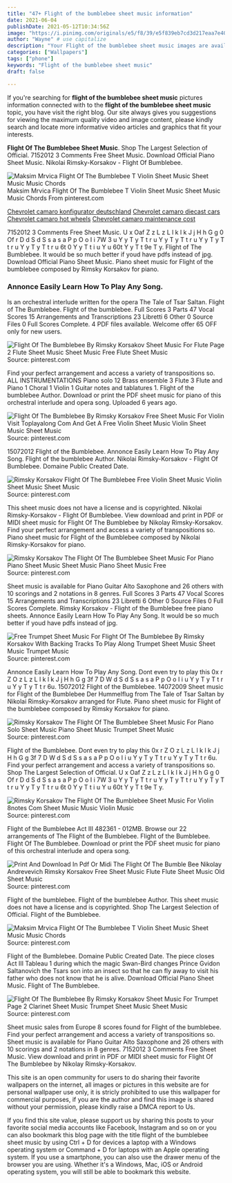 ```yaml
---
title: "47+ Flight of the bumblebee sheet music information"
date: 2021-06-04
publishDate: 2021-05-12T10:34:56Z
image: "https://i.pinimg.com/originals/e5/f8/39/e5f839eb7cd3d217eaa7e40372b4d13d.png"
author: "Wayne" # use capitalize
description: "Your Flight of the bumblebee sheet music images are available. Flight of the bumblebee sheet music are a topic that is being searched for and liked by netizens now. You can Get the Flight of the bumblebee sheet music files here. Download all royalty-free photos."
categories: ["Wallpapers"]
tags: ["phone"]
keywords: "Flight of the bumblebee sheet music"
draft: false

---
```


If you're searching for **flight of the bumblebee sheet music** pictures information connected with to the **flight of the bumblebee sheet music** topic, you have visit the right  blog.  Our site always  gives you  suggestions  for viewing  the maximum  quality video and image  content, please kindly search and locate more informative video articles and graphics  that fit your interests.

**Flight Of The Bumblebee Sheet Music**. Shop The Largest Selection of Official. 7152012 3 Comments Free Sheet Music. Download Official Piano Sheet Music. Nikolai Rimsky-Korsakov - Flight Of Bumblebee.

![Maksim Mrvica Flight Of The Bumblebee T Violin Sheet Music Sheet Music Music Chords](https://i.pinimg.com/originals/b7/2e/86/b72e864ec7befa5ddfb042e3cea0f38b.jpg "Maksim Mrvica Flight Of The Bumblebee T Violin Sheet Music Sheet Music Music Chords")
Maksim Mrvica Flight Of The Bumblebee T Violin Sheet Music Sheet Music Music Chords From pinterest.com

[Chevrolet camaro konfigurator deutschland](/chevrolet-camaro-konfigurator-deutschland/)
[Chevrolet camaro diecast cars](/chevrolet-camaro-diecast-cars/)
[Chevrolet camaro hot wheels](/chevrolet-camaro-hot-wheels/)
[Chevrolet camaro maintenance cost](/chevrolet-camaro-maintenance-cost/)

7152012 3 Comments Free Sheet Music. U x Oaf Z z L z L l k l k J j H h G g 0 Of r D d S d S s a s a P p O o I i 7W 3 u Y y T y T t r u Y y T y T t r u Y y T y T t r u Y y T y T t r u 6t 0 Y y T t i u Y u 60t Y y T t 9e T y. Flight of The Bumblebee. It would be so much better if youd have pdfs instead of jpg. Download Official Piano Sheet Music. Piano sheet music for Flight of the bumblebee composed by Rimsky Korsakov for piano.

### Annonce Easily Learn How To Play Any Song.

Is an orchestral interlude written for the opera The Tale of Tsar Saltan. Flight of The Bumblebee. Flight of the bumblebee. Full Scores 3 Parts 47 Vocal Scores 15 Arrangements and Transcriptions 23 Libretti 6 Other 0 Source Files 0 Full Scores Complete. 4 PDF files available. Welcome offer 65 OFF only for new users.


![Flight Of The Bumblebee By Rimsky Korsakov Sheet Music For Flute Page 2 Flute Sheet Music Sheet Music Free Flute Sheet Music](https://i.pinimg.com/originals/6e/78/d4/6e78d43b0b806a148109a5e727e00ff8.png "Flight Of The Bumblebee By Rimsky Korsakov Sheet Music For Flute Page 2 Flute Sheet Music Sheet Music Free Flute Sheet Music")
Source: pinterest.com

Find your perfect arrangement and access a variety of transpositions so. ALL INSTRUMENTATIONS Piano solo 12 Brass ensemble 3 Flute 3 Flute and Piano 1 Choral 1 Violin 1 Guitar notes and tablatures 1. Flight of the bumblebee Author. Download or print the PDF sheet music for piano of this orchestral interlude and opera song. Uploaded 6 years ago.

![Flight Of The Bumblebee By Rimsky Korsakov Free Sheet Music For Violin Visit Toplayalong Com And Get A Free Violin Sheet Music Violin Sheet Music Sheet Music](https://i.pinimg.com/originals/0b/59/9b/0b599bbe976e4acf589c01f8023c62c8.jpg "Flight Of The Bumblebee By Rimsky Korsakov Free Sheet Music For Violin Visit Toplayalong Com And Get A Free Violin Sheet Music Violin Sheet Music Sheet Music")
Source: pinterest.com

15072012 Flight of the Bumblebee. Annonce Easily Learn How To Play Any Song. Flight of the bumblebee Author. Nikolai Rimsky-Korsakov - Flight Of Bumblebee. Domaine Public Created Date.

![Rimsky Korsakov Flight Of The Bumblebee Free Violin Sheet Music Violin Sheet Music Sheet Music](https://i.pinimg.com/originals/00/1f/e7/001fe7ec0e01858ce98b66f5854a6930.png "Rimsky Korsakov Flight Of The Bumblebee Free Violin Sheet Music Violin Sheet Music Sheet Music")
Source: pinterest.com

This sheet music does not have a license and is copyrighted. Nikolai Rimsky-Korsakov - Flight Of Bumblebee. View download and print in PDF or MIDI sheet music for Flight Of The Bumblebee by Nikolay Rimsky-Korsakov. Find your perfect arrangement and access a variety of transpositions so. Piano sheet music for Flight of the Bumblebee composed by Nikolai Rimsky-Korsakov for piano.

![Rimsky Korsakov The Flight Of The Bumblebee Sheet Music For Piano Piano Sheet Music Sheet Music Piano Sheet Music Free](https://i.pinimg.com/originals/fa/ac/07/faac07abf1fbab0211663a0f49416557.gif "Rimsky Korsakov The Flight Of The Bumblebee Sheet Music For Piano Piano Sheet Music Sheet Music Piano Sheet Music Free")
Source: pinterest.com

Sheet music is available for Piano Guitar Alto Saxophone and 26 others with 10 scorings and 2 notations in 8 genres. Full Scores 3 Parts 47 Vocal Scores 15 Arrangements and Transcriptions 23 Libretti 6 Other 0 Source Files 0 Full Scores Complete. Rimsky Korsakov - Flight of the Bumblebee free piano sheets. Annonce Easily Learn How To Play Any Song. It would be so much better if youd have pdfs instead of jpg.

![Free Trumpet Sheet Music For Flight Of The Bumblebee By Rimsky Korsakov With Backing Tracks To Play Along Trumpet Sheet Music Sheet Music Trumpet Music](https://i.pinimg.com/originals/a7/ac/9f/a7ac9f1d1bd5a37e3c674e1a90857894.jpg "Free Trumpet Sheet Music For Flight Of The Bumblebee By Rimsky Korsakov With Backing Tracks To Play Along Trumpet Sheet Music Sheet Music Trumpet Music")
Source: pinterest.com

Annonce Easily Learn How To Play Any Song. Dont even try to play this 0x r Z O z L z L l k l k J j H h G g 3f 7 D W d S d S s a s a P p O o I i u Y y T y T t r u Y y T y T t r 6u. 15072012 Flight of the Bumblebee. 14072009 Sheet music for Flight of the Bumblebee Der Hummelflug from The Tale of Tsar Saltan by Nikolai Rimsky-Korsakov arranged for Flute. Piano sheet music for Flight of the bumblebee composed by Rimsky Korsakov for piano.

![Rimsky Korsakov The Flight Of The Bumblebee Sheet Music For Piano Solo Sheet Music Piano Sheet Music Trumpet Sheet Music](https://i.pinimg.com/originals/d2/ae/12/d2ae124a10c6173f532a238ba93c07c0.gif "Rimsky Korsakov The Flight Of The Bumblebee Sheet Music For Piano Solo Sheet Music Piano Sheet Music Trumpet Sheet Music")
Source: pinterest.com

Flight of the Bumblebee. Dont even try to play this 0x r Z O z L z L l k l k J j H h G g 3f 7 D W d S d S s a s a P p O o I i u Y y T y T t r u Y y T y T t r 6u. Find your perfect arrangement and access a variety of transpositions so. Shop The Largest Selection of Official. U x Oaf Z z L z L l k l k J j H h G g 0 Of r D d S d S s a s a P p O o I i 7W 3 u Y y T y T t r u Y y T y T t r u Y y T y T t r u Y y T y T t r u 6t 0 Y y T t i u Y u 60t Y y T t 9e T y.

![Rimsky Korsakov The Flight Of The Bumblebee Sheet Music For Violin 8notes Com Sheet Music Music Violin Music](https://i.pinimg.com/originals/a1/19/81/a119812937114eee672538a7f5fa203a.png "Rimsky Korsakov The Flight Of The Bumblebee Sheet Music For Violin 8notes Com Sheet Music Music Violin Music")
Source: pinterest.com

Flight of the Bumblebee Act III 482361 - 012MB. Browse our 22 arrangements of The Flight of the Bumblebee. Flight of the Bumblebee. Flight Of The Bumblebee. Download or print the PDF sheet music for piano of this orchestral interlude and opera song.

![Print And Download In Pdf Or Midi The Flight Of The Bumble Bee Nikolay Andrevevich Rimsky Korsakov Free Sheet Music Flute Flute Sheet Music Old Sheet Music](https://i.pinimg.com/originals/6f/9e/8c/6f9e8c869e3b091a245012e714bab9d6.jpg "Print And Download In Pdf Or Midi The Flight Of The Bumble Bee Nikolay Andrevevich Rimsky Korsakov Free Sheet Music Flute Flute Sheet Music Old Sheet Music")
Source: pinterest.com

Flight of the bumblebee. Flight of the bumblebee Author. This sheet music does not have a license and is copyrighted. Shop The Largest Selection of Official. Flight of the Bumblebee.

![Maksim Mrvica Flight Of The Bumblebee T Violin Sheet Music Sheet Music Music Chords](https://i.pinimg.com/originals/b7/2e/86/b72e864ec7befa5ddfb042e3cea0f38b.jpg "Maksim Mrvica Flight Of The Bumblebee T Violin Sheet Music Sheet Music Music Chords")
Source: pinterest.com

Flight of the Bumblebee. Domaine Public Created Date. The piece closes Act III Tableau 1 during which the magic Swan-Bird changes Prince Gvidon Saltanovich the Tsars son into an insect so that he can fly away to visit his father who does not know that he is alive. Download Official Piano Sheet Music. Flight of The Bumblebee.

![Flight Of The Bumblebee By Rimsky Korsakov Sheet Music For Trumpet Page 2 Clarinet Sheet Music Trumpet Sheet Music Sheet Music](https://i.pinimg.com/originals/e5/f8/39/e5f839eb7cd3d217eaa7e40372b4d13d.png "Flight Of The Bumblebee By Rimsky Korsakov Sheet Music For Trumpet Page 2 Clarinet Sheet Music Trumpet Sheet Music Sheet Music")
Source: pinterest.com

Sheet music sales from Europe 8 scores found for Flight of the bumblebee. Find your perfect arrangement and access a variety of transpositions so. Sheet music is available for Piano Guitar Alto Saxophone and 26 others with 10 scorings and 2 notations in 8 genres. 7152012 3 Comments Free Sheet Music. View download and print in PDF or MIDI sheet music for Flight Of The Bumblebee by Nikolay Rimsky-Korsakov.

This site is an open community for users to do sharing their favorite wallpapers on the internet, all images or pictures in this website are for personal wallpaper use only, it is stricly prohibited to use this wallpaper for commercial purposes, if you are the author and find this image is shared without your permission, please kindly raise a DMCA report to Us.

If you find this site value, please support us by sharing this posts to your favorite social media accounts like Facebook, Instagram and so on or you can also bookmark this blog page with the title flight of the bumblebee sheet music by using Ctrl + D for devices a laptop with a Windows operating system or Command + D for laptops with an Apple operating system. If you use a smartphone, you can also use the drawer menu of the browser you are using. Whether it's a Windows, Mac, iOS or Android operating system, you will still be able to bookmark this website.
